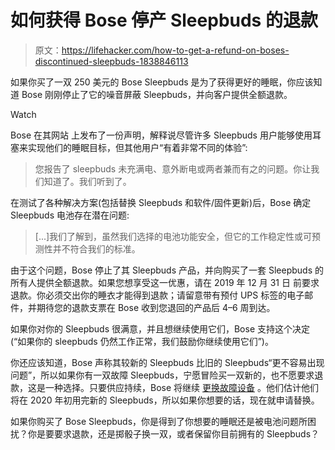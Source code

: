 # 如何获得 Bose 停产 Sleepbuds 的退款

> 原文：<https://lifehacker.com/how-to-get-a-refund-on-boses-discontinued-sleepbuds-1838846113>

如果你买了一双 250 美元的 Bose Sleepbuds 是为了获得更好的睡眠，你应该知道 Bose 刚刚停止了它的噪音屏蔽 Sleepbuds，并向客户提供全额退款。

Watch

Bose 在其网站 上发布了一份声明，解释说尽管许多 Sleepbuds 用户能够使用耳塞来实现他们的睡眠目标，但其他用户“有着非常不同的体验”:

> 您报告了 sleepbuds 未充满电、意外断电或两者兼而有之的问题。你让我们知道了。我们听到了。

在测试了各种解决方案(包括替换 Sleepbuds 和软件/固件更新)后，Bose 确定 Sleepbuds 电池存在潜在问题:

> [...]我们了解到，虽然我们选择的电池功能安全，但它的工作稳定性或可预测性并不符合我们的标准。

由于这个问题，Bose 停止了其 Sleepbuds 产品，并向购买了一套 Sleepbuds 的所有人提供全额退款。如果您想享受这一优惠，请在 2019 年 12 月 31 日 前要求退款。你必须交出你的睡衣才能得到退款；请留意带有预付 UPS 标签的电子邮件，并期待您的退款支票在 Bose 收到您退回的产品后 4–6 周到达。

如果你对你的 Sleepbuds 很满意，并且想继续使用它们，Bose 支持这个决定(“如果你的 sleepbuds 仍然工作正常，我们鼓励你继续使用它们”)。

你还应该知道，Bose 声称其较新的 Sleepbuds 比旧的 Sleepbuds“更不容易出现问题”，所以如果你有一双故障 Sleepbuds，宁愿冒险买一双新的，也不愿要求退款，这是一种选择。只要供应持续，Bose 将继续 [更换故障设备](https://www.bose.com/en_us/support/service_and_repairs.html) 。他们估计他们将在 2020 年初用完新的 Sleepbuds，所以如果你想要的话，现在就申请替换。

如果你购买了 Bose Sleepbuds，你是得到了你想要的睡眠还是被电池问题所困扰？你是要要求退款，还是掷骰子换一双，或者保留你目前拥有的 Sleepbuds？